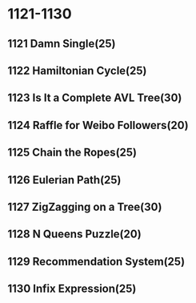 # 1121-1130

## 1121 Damn Single(25)

## 1122 Hamiltonian Cycle(25)

## 1123 Is It a Complete AVL Tree(30)

## 1124 Raffle for Weibo Followers(20)

## 1125 Chain the Ropes(25)

## 1126 Eulerian Path(25)

## 1127 ZigZagging on a Tree(30)

## 1128 N Queens Puzzle(20)

## 1129 Recommendation System(25)

## 1130 Infix Expression(25)